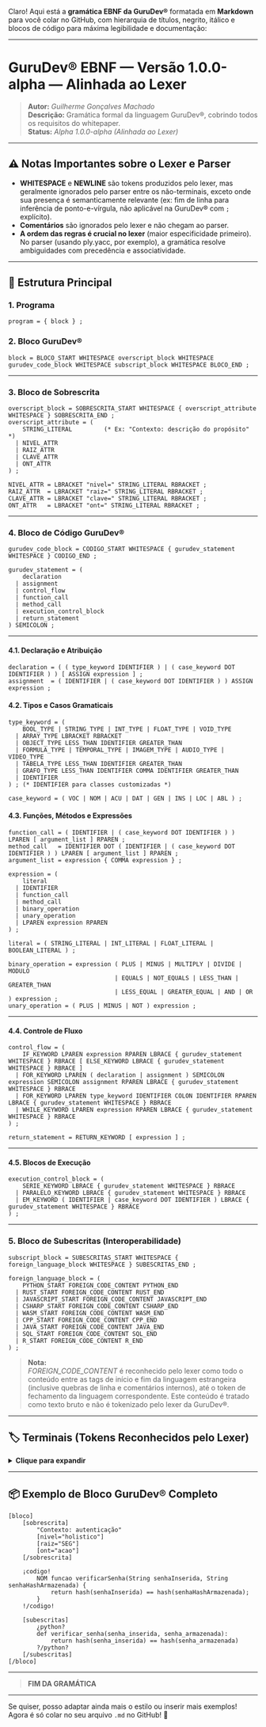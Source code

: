 Claro! Aqui está a **gramática EBNF da GuruDev®** formatada em **Markdown** para você colar no GitHub, com hierarquia de títulos, negrito, itálico e blocos de código para máxima legibilidade e documentação:

---

# GuruDev® EBNF — Versão 1.0.0-alpha — Alinhada ao Lexer

> **Autor:** *Guilherme Gonçalves Machado*  
> **Descrição:** Gramática formal da linguagem GuruDev®, cobrindo todos os requisitos do whitepaper.  
> **Status:** *Alpha 1.0.0-alpha (Alinhada ao Lexer)*

---

## ⚠️ Notas Importantes sobre o Lexer e Parser

- **WHITESPACE** e **NEWLINE** são tokens produzidos pelo lexer, mas geralmente ignorados pelo parser entre os não-terminais, exceto onde sua presença é semanticamente relevante (ex: fim de linha para inferência de ponto-e-vírgula, não aplicável na GuruDev® com `;` explícito).
- **Comentários** são ignorados pelo lexer e não chegam ao parser.
- **A ordem das regras é crucial no lexer** (maior especificidade primeiro). No parser (usando ply.yacc, por exemplo), a gramática resolve ambiguidades com precedência e associatividade.

---

## 🎯 Estrutura Principal

### 1. Programa

```ebnf
program = { block } ;
```

### 2. Bloco GuruDev®

```ebnf
block = BLOCO_START WHITESPACE overscript_block WHITESPACE gurudev_code_block WHITESPACE subscript_block WHITESPACE BLOCO_END ;
```

---

### 3. Bloco de Sobrescrita

```ebnf
overscript_block = SOBRESCRITA_START WHITESPACE { overscript_attribute WHITESPACE } SOBRESCRITA_END ;
overscript_attribute = (
    STRING_LITERAL         (* Ex: "Contexto: descrição do propósito" *)
  | NIVEL_ATTR
  | RAIZ_ATTR
  | CLAVE_ATTR
  | ONT_ATTR
) ;

NIVEL_ATTR = LBRACKET "nivel=" STRING_LITERAL RBRACKET ;
RAIZ_ATTR  = LBRACKET "raiz=" STRING_LITERAL RBRACKET ;
CLAVE_ATTR = LBRACKET "clave=" STRING_LITERAL RBRACKET ;
ONT_ATTR   = LBRACKET "ont=" STRING_LITERAL RBRACKET ;
```

---

### 4. Bloco de Código GuruDev®

```ebnf
gurudev_code_block = CODIGO_START WHITESPACE { gurudev_statement WHITESPACE } CODIGO_END ;

gurudev_statement = (
    declaration
  | assignment
  | control_flow
  | function_call
  | method_call
  | execution_control_block
  | return_statement
) SEMICOLON ;
```

---

#### 4.1. Declaração e Atribuição

```ebnf
declaration = ( ( type_keyword IDENTIFIER ) | ( case_keyword DOT IDENTIFIER ) ) [ ASSIGN expression ] ;
assignment  = ( IDENTIFIER | ( case_keyword DOT IDENTIFIER ) ) ASSIGN expression ;
```

#### 4.2. Tipos e Casos Gramaticais

```ebnf
type_keyword = (
    BOOL_TYPE | STRING_TYPE | INT_TYPE | FLOAT_TYPE | VOID_TYPE
  | ARRAY_TYPE LBRACKET RBRACKET
  | OBJECT_TYPE LESS_THAN IDENTIFIER GREATER_THAN
  | FORMULA_TYPE | TEMPORAL_TYPE | IMAGEM_TYPE | AUDIO_TYPE | VIDEO_TYPE
  | TABELA_TYPE LESS_THAN IDENTIFIER GREATER_THAN
  | GRAFO_TYPE LESS_THAN IDENTIFIER COMMA IDENTIFIER GREATER_THAN
  | IDENTIFIER
) ; (* IDENTIFIER para classes customizadas *)

case_keyword = ( VOC | NOM | ACU | DAT | GEN | INS | LOC | ABL ) ;
```

#### 4.3. Funções, Métodos e Expressões

```ebnf
function_call = ( IDENTIFIER | ( case_keyword DOT IDENTIFIER ) ) LPAREN [ argument_list ] RPAREN ;
method_call   = IDENTIFIER DOT ( IDENTIFIER | ( case_keyword DOT IDENTIFIER ) ) LPAREN [ argument_list ] RPAREN ;
argument_list = expression { COMMA expression } ;

expression = (
    literal
  | IDENTIFIER
  | function_call
  | method_call
  | binary_operation
  | unary_operation
  | LPAREN expression RPAREN
) ;

literal = ( STRING_LITERAL | INT_LITERAL | FLOAT_LITERAL | BOOLEAN_LITERAL ) ;

binary_operation = expression ( PLUS | MINUS | MULTIPLY | DIVIDE | MODULO
                              | EQUALS | NOT_EQUALS | LESS_THAN | GREATER_THAN
                              | LESS_EQUAL | GREATER_EQUAL | AND | OR ) expression ;
unary_operation = ( PLUS | MINUS | NOT ) expression ;
```

---

#### 4.4. Controle de Fluxo

```ebnf
control_flow = (
    IF_KEYWORD LPAREN expression RPAREN LBRACE { gurudev_statement WHITESPACE } RBRACE [ ELSE_KEYWORD LBRACE { gurudev_statement WHITESPACE } RBRACE ]
  | FOR_KEYWORD LPAREN ( declaration | assignment ) SEMICOLON expression SEMICOLON assignment RPAREN LBRACE { gurudev_statement WHITESPACE } RBRACE
  | FOR_KEYWORD LPAREN type_keyword IDENTIFIER COLON IDENTIFIER RPAREN LBRACE { gurudev_statement WHITESPACE } RBRACE
  | WHILE_KEYWORD LPAREN expression RPAREN LBRACE { gurudev_statement WHITESPACE } RBRACE
) ;

return_statement = RETURN_KEYWORD [ expression ] ;
```

---

#### 4.5. Blocos de Execução

```ebnf
execution_control_block = (
    SERIE_KEYWORD LBRACE { gurudev_statement WHITESPACE } RBRACE
  | PARALELO_KEYWORD LBRACE { gurudev_statement WHITESPACE } RBRACE
  | EM_KEYWORD ( IDENTIFIER | case_keyword DOT IDENTIFIER ) LBRACE { gurudev_statement WHITESPACE } RBRACE
) ;
```

---

### 5. Bloco de Subescritas (Interoperabilidade)

```ebnf
subscript_block = SUBESCRITAS_START WHITESPACE { foreign_language_block WHITESPACE } SUBESCRITAS_END ;

foreign_language_block = (
    PYTHON_START FOREIGN_CODE_CONTENT PYTHON_END
  | RUST_START FOREIGN_CODE_CONTENT RUST_END
  | JAVASCRIPT_START FOREIGN_CODE_CONTENT JAVASCRIPT_END
  | CSHARP_START FOREIGN_CODE_CONTENT CSHARP_END
  | WASM_START FOREIGN_CODE_CONTENT WASM_END
  | CPP_START FOREIGN_CODE_CONTENT CPP_END
  | JAVA_START FOREIGN_CODE_CONTENT JAVA_END
  | SQL_START FOREIGN_CODE_CONTENT SQL_END
  | R_START FOREIGN_CODE_CONTENT R_END
) ;
```

> **Nota:**  
> *FOREIGN_CODE_CONTENT* é reconhecido pelo lexer como todo o conteúdo entre as tags de início e fim da linguagem estrangeira (inclusive quebras de linha e comentários internos), até o token de fechamento da linguagem correspondente. Este conteúdo é tratado como texto bruto e não é tokenizado pelo lexer da GuruDev®.

---

## 🏷️ Terminais (Tokens Reconhecidos pelo Lexer)

<details>
<summary><strong>Clique para expandir</strong></summary>

```ebnf
(* Estruturas de Blocos Principais *)
BLOCO_START = "[bloco]" ;
BLOCO_END = "[/bloco]" ;
SOBRESCRITA_START = "[sobrescrita]" ;
SOBRESCRITA_END = "[/sobrescrita]" ;
SUBESCRITAS_START = "[subescritas]" ;
SUBESCRITAS_END = "[/subescritas]" ;
CODIGO_START = "¡codigo!" ;
CODIGO_END = "!/codigo!" ;

(* Subescritas de Linguagens Estrangeiras (Tags de Início/Fim) *)
PYTHON_START = "¿python?" ;
PYTHON_END = "?/python?" ;
RUST_START = "¿rust?" ;
RUST_END = "?/rust?" ;
JAVASCRIPT_START = "¿javascript?" ;
JAVASCRIPT_END = "?/javascript?" ;
CSHARP_START = "¿csharp?" ;
CSHARP_END = "?/csharp?" ;
WASM_START = "¿wasm?" ;
WASM_END = "?/wasm?" ;
CPP_START = "¿c++?" ;
CPP_END = "?/c++?" ;
JAVA_START = "¿java?" ;
JAVA_END = "?/java?" ;
SQL_START = "¿sql?" ;
SQL_END = "?/sql?" ;
R_START = "¿r?" ;
R_END = "?/r?" ;

(* Atributos *)
NIVEL_ATTR = "[nivel=" STRING_LITERAL "]" ;
RAIZ_ATTR = "[raiz=" STRING_LITERAL "]" ;
CLAVE_ATTR = "[clave=" STRING_LITERAL "]" ;
ONT_ATTR = "[ont=" STRING_LITERAL "]" ;

(* Literais *)
STRING_LITERAL = '"' ( ANY_CHARACTER_EXCEPT_DOUBLE_QUOTE | '\\' ANY_CHARACTER )* '"' ;
INT_LITERAL = DIGIT+ ;
FLOAT_LITERAL = DIGIT+ "." DIGIT+ [ "f" ] ;
BOOLEAN_LITERAL = "true" | "false" | "verdadeiro" | "falso" ;

(* Palavras-Chave *)
VOC = "VOC" ; NOM = "NOM" ; ACU = "ACU" ; DAT = "DAT" ;
GEN = "GEN" ; INS = "INS" ; LOC = "LOC" ; ABL = "ABL" ;
FUNCAO = "funcao" ; CLASSE = "classe" ; EXTENDS = "extends" ; IMPLEMENTS = "implements" ;
BOOL_TYPE = "Bool" ; STRING_TYPE = "String" ; INT_TYPE = "Int" ; FLOAT_TYPE = "Float" ;
VOID_TYPE = "Void" ; ARRAY_TYPE = "Array" ; OBJECT_TYPE = "Object" ; FORMULA_TYPE = "Formula" ;
TEMPORAL_TYPE = "Temporal" ; IMAGEM_TYPE = "Imagem" ; AUDIO_TYPE = "Audio" ;
VIDEO_TYPE = "Video" ; TABELA_TYPE = "Tabela" ; GRAFO_TYPE = "Grafo" ;
IF_KEYWORD = "if" | "se" ; ELSE_KEYWORD = "else" | "senao" ;
FOR_KEYWORD = "for" | "para" ; WHILE_KEYWORD = "while" | "enquanto" ;
RETURN_KEYWORD = "return" | "retorna" ; BREAK_KEYWORD = "break" | "quebra" ;
CONTINUE_KEYWORD = "continue" | "continua" ;
SERIE_KEYWORD = "serie" ; PARALELO_KEYWORD = "paralelo" ; EM_KEYWORD = "em" ;
PUBLICO = "publico" ; PRIVADO = "privado" ; PROTEGIDO = "protegido" ;

(* Operadores *)
ASSIGN = "=" ; EQUALS = "==" ; NOT_EQUALS = "!=" ;
LESS_THAN = "<" ; GREATER_THAN = ">" ; LESS_EQUAL = "<=" ; GREATER_EQUAL = ">=" ;
PLUS = "+" ; MINUS = "-" ; MULTIPLY = "*" ; DIVIDE = "/" ; MODULO = "%" ;
AND = "&&" ; OR = "||" ; NOT = "!" ; ARROW = "->" ;

(* Delimitadores *)
LPAREN = "(" ; RPAREN = ")" ; LBRACE = "{" ; RBRACE = "}" ;
LBRACKET = "[" ; RBRACKET = "]" ; SEMICOLON = ";" ; COMMA = "," ;
DOT = "." ; COLON = ":" ;

(* Identificador *)
ID = LETTER (LETTER | DIGIT | "_")* ;

(* Caracteres Ignorados pelo Lexer *)
WHITESPACE = ( ' ' | '\t' )+ ;
NEWLINE = ( '\n' | '\r\n' )+ ;
COMMENT = ( "//" (ANY_CHARACTER_EXCEPT_NEWLINE)* ) | ( "/*" (ANY_CHARACTER)* "*/" ) ;

(* Componentes Básicos *)
LETTER = 'a'...'z' | 'A'...'Z' | 'À'...'ÿ' ;
DIGIT = '0'...'9' ;
ANY_CHARACTER = (* Qualquer caractere Unicode. *) ;
ANY_CHARACTER_EXCEPT_DOUBLE_QUOTE = (* Qualquer caractere Unicode exceto aspas duplas. *) ;
ANY_CHARACTER_EXCEPT_NEWLINE = (* Qualquer caractere Unicode exceto quebra de linha. *) ;
```
</details>

---

## 📦 Exemplo de Bloco GuruDev® Completo

```gurudev
[bloco]
    [sobrescrita]
        "Contexto: autenticação"
        [nivel="holistico"]
        [raiz="SEG"]
        [ont="acao"]
    [/sobrescrita]

    ¡codigo!
        NOM funcao verificarSenha(String senhaInserida, String senhaHashArmazenada) {
            return hash(senhaInserida) == hash(senhaHashArmazenada);
        }
    !/codigo!

    [subescritas]
        ¿python?
        def verificar_senha(senha_inserida, senha_armazenada):
            return hash(senha_inserida) == hash(senha_armazenada)
        ?/python?
    [/subescritas]
[/bloco]
```

---

> **FIM DA GRAMÁTICA**

---

Se quiser, posso adaptar ainda mais o estilo ou inserir mais exemplos!  
Agora é só colar no seu arquivo `.md` no GitHub! 🚀
